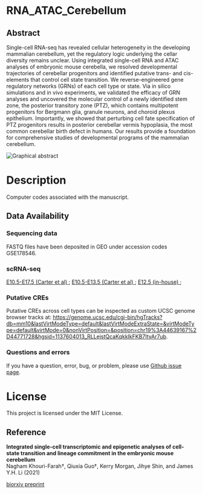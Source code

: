 # RNA_ATAC_Cerebellum

## Abstract
Single-cell RNA-seq has revealed cellular heterogeneity in the developing mammalian cerebellum, yet the regulatory logic underlying the cellar diversity remains unclear. Using integrated single-cell RNA and ATAC analyses of embryonic mouse cerebella, we resolved developmental trajectories of cerebellar progenitors and identified putative trans- and cis-elements that control cell state transition. We reverse-engineered gene regulatory networks (GRNs) of each cell type or state. Via in silico simulations and in vivo experiments, we validated the efficacy of GRN analyses and uncovered the molecular control of a newly identified stem zone, the posterior transitory zone (PTZ), which contains multipotent progenitors for Bergmann glia, granule neurons, and choroid plexus epithelium. Importantly, we showed that perturbing cell fate specification of PTZ progenitors results in posterior cerebellar vermis hypoplasia, the most common cerebellar birth defect in humans. Our results provide a foundation for comprehensive studies of developmental programs of the mammalian cerebellum.

![Graphical abstract]()

# Description
Computer codes associated with the manuscript.

## Data Availability
### Sequencing data
FASTQ files have been deposited in GEO under accession codes GSE178546. 

### scRNA-seq
[E10.5-E17.5 (Carter et al) ](http://cotneyweb.cam.uchc.edu/E10_E17_shinyCell/); 
[E10.5-E13.5 (Carter et al) ](http://cotneyweb.cam.uchc.edu/E10_E13_shinyCell/); 
[E12.5 (in-house) ](http://cotneyweb.cam.uchc.edu/E12.5_shinyCell/); 

### Putative CREs
Putative CREs across cell types can be inspected as custom UCSC genome browser tracks at: https://genome.ucsc.edu/cgi-bin/hgTracks?db=mm10&lastVirtModeType=default&lastVirtModeExtraState=&virtModeType=default&virtMode=0&nonVirtPosition=&position=chr19%3A44639167%2D44771728&hgsid=1137604013_RLLejstQcaKqkkIkFKB7ItyAr7ub.



### Questions and errors
If you have a question, error, bug, or problem, please use [Github issue page](https://github.com/JLiLab/RNA_ATAC_Cerebellum/issues).

# License
This project is licensed under the MIT License.

## Reference
**Integrated single-cell transcriptomic and epigenetic analyses of cell-state transition and lineage commitment in the embryonic mouse cerebellum**  
Nagham Khouri-Farah†, Qiuxia Guo†, Kerry Morgan, Jihye Shin, and James Y.H. Li (2021)

[biorxiv preprint](https://www.biorxiv.org/content/10.1101/2021.08.08.455565v1)
